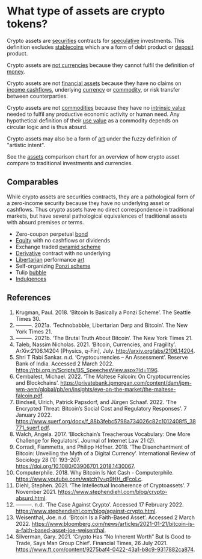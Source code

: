 # What type of assets are crypto tokens?
Crypto assets are [securities](security.md) contracts for [speculative](speculation.md) investments. This definition excludes [stablecoins](stablecoin.md) which are a form of debt product or [deposit](deposit.md) product.

Crypto assets are [not currencies](is-bitcoin-currency.md) because they cannot fulfil the definition of [money](money.md).

Crypto assets are not [financial assets](financial-asset.md) because they have no claims on [income cashflows](income-cashflows.md), underlying [currency](currency.md) or [commodity](commodity.md), or risk transfer between counterparties.

Crypto assets are not [commodities](commodity.md) because they have no [intrinsic value](use-value.md) needed to fulfil any productive economic activity or human need. Any hypothetical definition of their [use value](use-value.md) as a commodity depends on circular logic and is thus absurd.

Crypto assets may also be a form of [art](art.md) under the fuzzy definition of "artistic intent".

See the [assets](assets.md) comparison chart for an overview of how crypto asset compare to traditional investments and currencies.

## Comparables
While crypto assets are securities contracts, they are a pathological form of a zero-income security because they have no underlying asset or cashflows. Thus crypto assets have no direct correspondence in traditional markets, but have several pathological equivalences of traditional assets with absurd premises or terms. 

* Zero-coupon perpetual [bond](bond.md)
* [Equity](security.md) with no cashflows or dividends
* Exchange traded [pyramid scheme](pyramid-scheme.md)
* [Derivative](derivative.md) contract with no underlying
* [Libertarian](libertarianism.md) performance [art](art.md)
* Self-organizing [Ponzi scheme](ponzi-scheme.md)
* Tulip [bubble](bubble.md)
* [Indulgences](https://en.wikipedia.org/wiki/Indulgence)

## References
1. Krugman, Paul. 2018. ‘Bitcoin Is Basically a Ponzi Scheme’. The Seattle Times 30.
1. ———. 2021a. ‘Technobabble, Libertarian Derp and Bitcoin’. The New York Times 21.
1. ———. 2021b. ‘The Brutal Truth About Bitcoin’. The New York Times 21.
1. Taleb, Nassim Nicholas. 2021. ‘Bitcoin, Currencies, and Fragility’. ArXiv:2106.14204 [Physics, q-Fin], July. http://arxiv.org/abs/2106.14204.
1. Shri T Rabi Sankar. n.d. ‘Cryptocurrencies – An Assessment’. Reserve Bank of India. Accessed 2 March 2022. https://rbi.org.in/Scripts/BS_SpeechesView.aspx?Id=1196.
1. Cembalest, Michael. 2022. ‘The Maltese Falcoin: On Cryptocurrencies and Blockchains’. https://privatebank.jpmorgan.com/content/dam/jpm-wm-aem/global/pb/en/insights/eye-on-the-market/the-maltese-falcoin.pdf.
1. Bindseil, Ulrich, Patrick Papsdorf, and Jürgen Schaaf. 2022. ‘The Encrypted Threat: Bitcoin’s Social Cost and Regulatory Responses’. 7 January 2022. https://www.suerf.org/docx/f_88b3febc5798a734026c82c1012408f5_38771_suerf.pdf.
1. Walch, Angela. 2017. ‘Blockchain’s Treacherous Vocabulary: One More Challenge for Regulators’. Journal of Internet Law 21 (2).
1. Corradi, Fiammetta, and Philipp Höfner. 2018. ‘The Disenchantment of Bitcoin: Unveiling the Myth of a Digital Currency’. International Review of Sociology 28 (1): 193–207. https://doi.org/10.1080/03906701.2018.1430067.
1. Computerphile. 2018. Why Bitcoin Is Not Cash - Computerphile. https://www.youtube.com/watch?v=p9HH_dFcoLc.
1. Diehl, Stephen. 2021. ‘The Intellectual Incoherence of Cryptoassets’. 7 November 2021. https://www.stephendiehl.com/blog/crypto-absurd.html.
1. ———. n.d. ‘The Case Against Crypto’. Accessed 17 February 2022. https://www.stephendiehl.com/blog/against-crypto.html.
1. Weisenthal, Joe. n.d. ‘Bitcoin Is a Faith-Based Asset’. Accessed 2 March 2022. https://www.bloomberg.com/news/articles/2021-01-21/bitcoin-is-a-faith-based-asset-joe-weisenthal.
1. Silverman, Gary. 2021. ‘Crypto Has “No Inherent Worth” But Is Good to Trade, Says Man Group Chief’. Financial Times, 26 July 2021. https://www.ft.com/content/9275baf4-0422-43a1-b8c9-9317882ca874.
